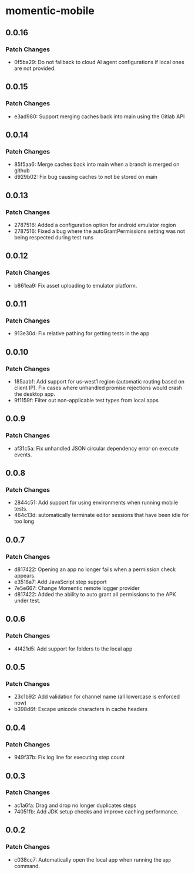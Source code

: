 # momentic-mobile

## 0.0.16

### Patch Changes

- 0f5ba29: Do not fallback to cloud AI agent configurations if local ones are not provided.

## 0.0.15

### Patch Changes

- e3ad980: Support merging caches back into main using the Gitlab API

## 0.0.14

### Patch Changes

- 85f5aa6: Merge caches back into main when a branch is merged on github
- d929b02: Fix bug causing caches to not be stored on main

## 0.0.13

### Patch Changes

- 2787516: Added a configuration option for android emulator region
- 2787516: Fixed a bug where the autoGrantPermissions setting was not being respected during test runs

## 0.0.12

### Patch Changes

- b861ea9: Fix asset uploading to emulator platform.

## 0.0.11

### Patch Changes

- 913e30d: Fix relative pathing for getting tests in the app

## 0.0.10

### Patch Changes

- 185aabf: Add support for us-west1 region (automatic routing based on client IP). Fix cases where unhandled promise rejections would crash the desktop app.
- 9f1159f: Filter out non-applicable test types from local apps

## 0.0.9

### Patch Changes

- af31c5a: Fix unhandled JSON circular dependency error on execute events.

## 0.0.8

### Patch Changes

- 2844c51: Add support for using environments when running mobile tests.
- 464c13d: automatically terminate editor sessions that have been idle for too long

## 0.0.7

### Patch Changes

- d817422: Opening an app no longer fails when a permission check appears.
- e3518a7: Add JavaScript step support
- 7e5e667: Change Momentic remote logger provider
- d817422: Added the ability to auto grant all permissions to the APK under test.

## 0.0.6

### Patch Changes

- 4f421d5: Add support for folders to the local app

## 0.0.5

### Patch Changes

- 23c1b92: Add validation for channel name (all lowercase is enforced now)
- b398d6f: Escape unicode characters in cache headers

## 0.0.4

### Patch Changes

- 949f37b: Fix log line for executing step count

## 0.0.3

### Patch Changes

- ac1a6fa: Drag and drop no longer duplicates steps
- 74051fb: Add JDK setup checks and improve caching performance.

## 0.0.2

### Patch Changes

- c038cc7: Automatically open the local app when running the `app` command.
